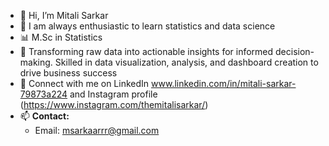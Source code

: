 - 👋 Hi, I’m Mitali Sarkar
- 🌱 I am always enthusiastic to learn statistics and data science
- 📊 M.Sc in Statistics
- 💞️ Transforming raw data into actionable insights for informed decision-making. Skilled in data visualization, analysis, and dashboard creation to drive business success
- 🔗 Connect with me on LinkedIn www.linkedin.com/in/mitali-sarkar-79873a224 and Instagram profile (https://www.instagram.com/themitalisarkar/)
- 📫 **Contact:**
   - Email: msarkaarrr@gmail.com

<!---
themitalisarkar/themitalisarkar is a ✨ special ✨ repository because its `README.md` (this file) appears on your GitHub profile.
You can click the Preview link to take a look at your changes.
--->
